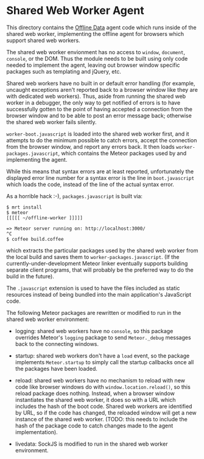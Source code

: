 # Shared Web Worker Agent

This directory contains the
[Offline Data](https://github.com/awwx/meteor-offline-data#readme)
agent code which runs inside of the shared web
worker, implementing the offline agent for browsers which support
shared web workers.

The shared web worker envionment has no access to `window`,
`document`, `console`, or the DOM.  Thus the module needs to be built
using only code needed to implement the agent, leaving out browser
window specific packages such as templating and jQuery, etc.

Shared web workers have no built in or default error handling (for
example, uncaught exceptions aren't reported back to a browser window
like they are with dedicated web workers).  Thus, aside from running
the shared web worker in a debugger, the only way to get notified of
errors is to have successfully gotten to the point of having accepted
a connection from the browser window and to be able to post an error
message back; otherwise the shared web worker fails silently.

`worker-boot.javascript` is loaded into the shared web worker first,
and it attempts to do the minimum possible to catch errors, accept the
connection from the browser window, and report any errors back.  It
then loads `worker-packages.javascript`, which contains the Meteor
packages used by and implementing the agent.

While this means that syntax errors are at least reported,
unfortunately the displayed error line number for a syntax error is
the line in `boot.javascript` which loads the code, instead of the
line of the actual syntax error.

As a horrible hack :-), `packages.javascript` is built via:

```
$ mrt install
$ meteor
[[[[[ ~/offline-worker ]]]]]

=> Meteor server running on: http://localhost:3000/
^C
$ coffee build.coffee
```

which extracts the particular packages used by the shared web worker
from the local build and saves them to `worker-packages.javascript`.
(If the currently-under-development Meteor linker eventually supports
building separate client programs, that will probably be the preferred
way to do the build in the future).

The `.javascript` extension is used to have the files included as
static resources instead of being bundled into the main application's
JavaScript code.

The following Meteor packages are rewritten or modified to run in the
shared web worker environment:

* logging: shared web workers have no `console`, so this package
  overrides Meteor's `logging` package to send `Meteor._debug`
  messages back to the connecting windows.

* startup: shared web workers don't have a `load` event, so the
  package implements `Meteor.startup` to simply call the startup
  callbacks once all the packages have been loaded.

* reload: shared web workers have no mechanism to reload with new code
  like browser windows do with `window.location.reload()`, so this
  reload package does nothing.  Instead, when a browser window
  instantiates the shared web worker, it does so with a URL which
  includes the hash of the boot code.  Shared web workers are
  identified by URL, so if the code has changed, the reloaded window
  will get a new instance of the shared web worker.  (TODO: this needs
  to include the hash of the package code to catch changes made to the
  agent implementation).

* livedata: SockJS is modified to run in the shared web worker
  environment.

